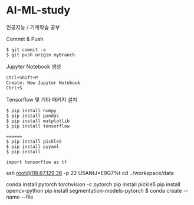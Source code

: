 # AI-ML-study
인공지능 / 기계학습 공부  

Commit & Push  
```
$ git commit -a  
$ git push origin myBranch
```
  
Jupyter Notebook 생성  
```
Ctrl+Shift+P  
Create: New Jupyter Notebook  
Ctrl+S  
```
  
Tensorflow 및 기타 패키지 설치
```
$ pip install numpy  
$ pip install pandas  
$ pip install matplotlib  
$ pip install tensorflow  

======  
$ pip install pickle5
$ pip install pyyaml
$ pip install 
```
```
import tensorflow as tf  
```
ssh root@118.67.129.36 -p 22
U5ANtJ=E9G7%t
cd ../workspace/data

conda install pytorch torchvision -c pytorch
pip install pickle5
pip install opencv-python
pip install segmentation-models-pytorch
$ conda create --name <env> --file <this file>